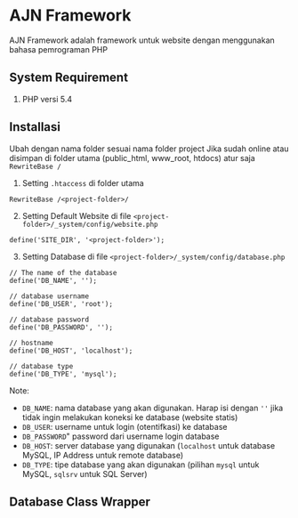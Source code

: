 # AJN Framework
AJN Framework adalah framework untuk website dengan menggunakan bahasa pemrograman PHP

## System Requirement
1. PHP versi 5.4

## Installasi
Ubah <project-folder> dengan nama folder sesuai nama folder project
Jika sudah online atau disimpan di folder utama (public_html, www_root, htdocs) atur saja `RewriteBase /`
1. Setting `.htaccess` di folder utama
```
RewriteBase /<project-folder>/
```
2. Setting Default Website di file `<project-folder>/_system/config/website.php`
```
define('SITE_DIR', '<project-folder>');
```
3. Setting Database di file `<project-folder>/_system/config/database.php`
```
// The name of the database
define('DB_NAME', '');

// database username
define('DB_USER', 'root');

// database password
define('DB_PASSWORD', '');

// hostname
define('DB_HOST', 'localhost');

// database type
define('DB_TYPE', 'mysql');
```

Note:
* `DB_NAME`: nama database yang akan digunakan. Harap isi dengan `''` jika tidak ingin melakukan koneksi ke database (website statis)
* `DB_USER`: username untuk login (otentifkasi) ke database
* `DB_PASSWORD`" password dari username login database
* `DB_HOST`: server database yang digunakan (`localhost` untuk database MySQL, IP Address untuk remote database)
* `DB_TYPE`: tipe database yang akan digunakan (pilihan `mysql` untuk MySQL, `sqlsrv` untuk SQL Server)

## Database Class Wrapper
